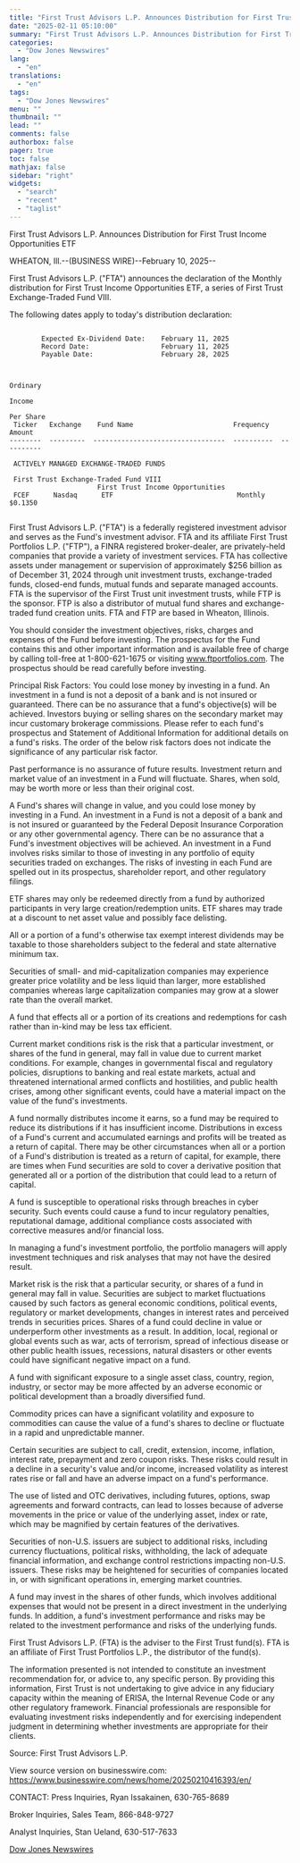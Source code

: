 ```yaml
---
title: "First Trust Advisors L.P. Announces Distribution for First Trust Income Opportunities ETF"
date: "2025-02-11 05:10:00"
summary: "First Trust Advisors L.P. Announces Distribution for First Trust Income Opportunities ETFWHEATON, Ill.--(BUSINESS WIRE)--February 10, 2025--First Trust Advisors L.P. (\"FTA\") announces the declaration of the Monthly distribution for First Trust Income Opportunities ETF, a series of First Trust Exchange-Traded Fund VIII.The following dates apply to today's distribution declaration: Expected Ex-Dividend..."
categories:
  - "Dow Jones Newswires"
lang:
  - "en"
translations:
  - "en"
tags:
  - "Dow Jones Newswires"
menu: ""
thumbnail: ""
lead: ""
comments: false
authorbox: false
pager: true
toc: false
mathjax: false
sidebar: "right"
widgets:
  - "search"
  - "recent"
  - "taglist"
---
```


First Trust Advisors L.P. Announces Distribution for First Trust Income Opportunities ETF

WHEATON, Ill.--(BUSINESS WIRE)--February 10, 2025--

First Trust Advisors L.P. ("FTA") announces the declaration of the Monthly distribution for First Trust Income Opportunities ETF, a series of First Trust Exchange-Traded Fund VIII.

The following dates apply to today's distribution declaration:

```
   
        Expected Ex-Dividend Date:    February 11, 2025   
        Record Date:                  February 11, 2025   
        Payable Date:                 February 28, 2025   
   
   
                                                                     Ordinary   
                                                                      Income   
                                                                     Per Share   
 Ticker   Exchange    Fund Name                         Frequency     Amount   
--------  ---------  ---------------------------------  ----------  ----------   
   
 ACTIVELY MANAGED EXCHANGE-TRADED FUNDS   
   
 First Trust Exchange-Traded Fund VIII   
                      First Trust Income Opportunities   
 FCEF      Nasdaq      ETF                               Monthly     $0.1350   
 
```

First Trust Advisors L.P. ("FTA") is a federally registered investment advisor and serves as the Fund's investment advisor. FTA and its affiliate First Trust Portfolios L.P. ("FTP"), a FINRA registered broker-dealer, are privately-held companies that provide a variety of investment services. FTA has collective assets under management or supervision of approximately $256 billion as of December 31, 2024 through unit investment trusts, exchange-traded funds, closed-end funds, mutual funds and separate managed accounts. FTA is the supervisor of the First Trust unit investment trusts, while FTP is the sponsor. FTP is also a distributor of mutual fund shares and exchange-traded fund creation units. FTA and FTP are based in Wheaton, Illinois.

You should consider the investment objectives, risks, charges and expenses of the Fund before investing. The prospectus for the Fund contains this and other important information and is available free of charge by calling toll-free at 1-800-621-1675 or visiting www.ftportfolios.com. The prospectus should be read carefully before investing.

Principal Risk Factors: You could lose money by investing in a fund. An investment in a fund is not a deposit of a bank and is not insured or guaranteed. There can be no assurance that a fund's objective(s) will be achieved. Investors buying or selling shares on the secondary market may incur customary brokerage commissions. Please refer to each fund's prospectus and Statement of Additional Information for additional details on a fund's risks. The order of the below risk factors does not indicate the significance of any particular risk factor.

Past performance is no assurance of future results. Investment return and market value of an investment in a Fund will fluctuate. Shares, when sold, may be worth more or less than their original cost.

A Fund's shares will change in value, and you could lose money by investing in a Fund. An investment in a Fund is not a deposit of a bank and is not insured or guaranteed by the Federal Deposit Insurance Corporation or any other governmental agency. There can be no assurance that a Fund's investment objectives will be achieved. An investment in a Fund involves risks similar to those of investing in any portfolio of equity securities traded on exchanges. The risks of investing in each Fund are spelled out in its prospectus, shareholder report, and other regulatory filings.

ETF shares may only be redeemed directly from a fund by authorized participants in very large creation/redemption units. ETF shares may trade at a discount to net asset value and possibly face delisting.

All or a portion of a fund's otherwise tax exempt interest dividends may be taxable to those shareholders subject to the federal and state alternative minimum tax.

Securities of small- and mid-capitalization companies may experience greater price volatility and be less liquid than larger, more established companies whereas large capitalization companies may grow at a slower rate than the overall market.

A fund that effects all or a portion of its creations and redemptions for cash rather than in-kind may be less tax efficient.

Current market conditions risk is the risk that a particular investment, or shares of the fund in general, may fall in value due to current market conditions. For example, changes in governmental fiscal and regulatory policies, disruptions to banking and real estate markets, actual and threatened international armed conflicts and hostilities, and public health crises, among other significant events, could have a material impact on the value of the fund's investments.

A fund normally distributes income it earns, so a fund may be required to reduce its distributions if it has insufficient income. Distributions in excess of a Fund's current and accumulated earnings and profits will be treated as a return of capital. There may be other circumstances when all or a portion of a Fund's distribution is treated as a return of capital, for example, there are times when Fund securities are sold to cover a derivative position that generated all or a portion of the distribution that could lead to a return of capital.

A fund is susceptible to operational risks through breaches in cyber security. Such events could cause a fund to incur regulatory penalties, reputational damage, additional compliance costs associated with corrective measures and/or financial loss.

In managing a fund's investment portfolio, the portfolio managers will apply investment techniques and risk analyses that may not have the desired result.

Market risk is the risk that a particular security, or shares of a fund in general may fall in value. Securities are subject to market fluctuations caused by such factors as general economic conditions, political events, regulatory or market developments, changes in interest rates and perceived trends in securities prices. Shares of a fund could decline in value or underperform other investments as a result. In addition, local, regional or global events such as war, acts of terrorism, spread of infectious disease or other public health issues, recessions, natural disasters or other events could have significant negative impact on a fund.

A fund with significant exposure to a single asset class, country, region, industry, or sector may be more affected by an adverse economic or political development than a broadly diversified fund.

Commodity prices can have a significant volatility and exposure to commodities can cause the value of a fund's shares to decline or fluctuate in a rapid and unpredictable manner.

Certain securities are subject to call, credit, extension, income, inflation, interest rate, prepayment and zero coupon risks. These risks could result in a decline in a security's value and/or income, increased volatility as interest rates rise or fall and have an adverse impact on a fund's performance.

The use of listed and OTC derivatives, including futures, options, swap agreements and forward contracts, can lead to losses because of adverse movements in the price or value of the underlying asset, index or rate, which may be magnified by certain features of the derivatives.

Securities of non-U.S. issuers are subject to additional risks, including currency fluctuations, political risks, withholding, the lack of adequate financial information, and exchange control restrictions impacting non-U.S. issuers. These risks may be heightened for securities of companies located in, or with significant operations in, emerging market countries.

A fund may invest in the shares of other funds, which involves additional expenses that would not be present in a direct investment in the underlying funds. In addition, a fund's investment performance and risks may be related to the investment performance and risks of the underlying funds.

First Trust Advisors L.P. (FTA) is the adviser to the First Trust fund(s). FTA is an affiliate of First Trust Portfolios L.P., the distributor of the fund(s).

The information presented is not intended to constitute an investment recommendation for, or advice to, any specific person. By providing this information, First Trust is not undertaking to give advice in any fiduciary capacity within the meaning of ERISA, the Internal Revenue Code or any other regulatory framework. Financial professionals are responsible for evaluating investment risks independently and for exercising independent judgment in determining whether investments are appropriate for their clients.

Source: First Trust Advisors L.P.

View source version on businesswire.com: https://www.businesswire.com/news/home/20250210416393/en/

CONTACT: Press Inquiries, Ryan Issakainen, 630-765-8689

Broker Inquiries, Sales Team, 866-848-9727

Analyst Inquiries, Stan Ueland, 630-517-7633

[Dow Jones Newswires](https://www.tradingview.com/news/DJN_DN20250210009961:0/)
